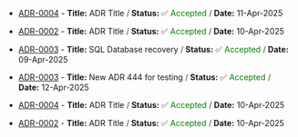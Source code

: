 - [ADR-0004](adr/0004-new-adr-placeholder4.md) - 
**Title:** ADR Title **<font color="grey"> / </font>** **Status:** ✅ <font color="green">Accepted </font> **<font color="grey"> / </font>** **Date:** 11-Apr-2025
- [ADR-0002](adr/0002-new-adr-placeholder2.md) - 
**Title:** ADR Title **<font color="grey"> / </font>** **Status:** ✅ <font color="green">Accepted </font> **<font color="grey"> / </font>** **Date:** 10-Apr-2025
- [ADR-0003](adr/0003-new-adr-placeholder3.md) - 
**Title:** SQL Database recovery **<font color="grey"> / </font>** **Status:** ✅ <font color="green">Accepted </font> **<font color="grey"> / </font>** **Date:** 09-Apr-2025

- [ADR-0003](adr/0003-new-adr-placeholder3.md) - **Title:** New ADR 444 for testing **<font color="grey"> / </font>** **Status:** ✅ <font color="green">Accepted </font> **<font color="grey"> / </font>** **Date:** 12-Apr-2025
- [ADR-0004](adr/0004-new-adr-placeholder4.md) - 
**Title:** ADR Title **<font color="grey"> / </font>** **Status:** ✅ <font color="green">Accepted </font> **<font color="grey"> / </font>** **Date:** 10-Apr-2025

- [ADR-0002](adr/0002-new-adr-placeholder2.md) - 
**Title:** ADR Title **<font color="grey"> / </font>** **Status:** ✅ <font color="green">Accepted </font> **<font color="grey"> / </font>** **Date:** 10-Apr-2025
